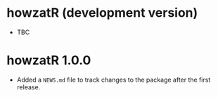 # howzatR (development version)

* TBC

# howzatR 1.0.0

* Added a `NEWS.md` file to track changes to the package after the first release.
